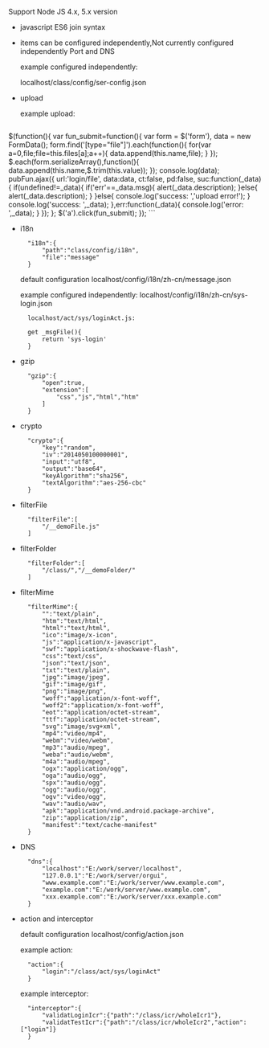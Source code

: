 Support Node JS 4.x, 5.x version

* javascript ES6 join syntax

* items can be configured independently,Not currently configured independently Port and DNS

  example configured independently:
  
    localhost/class/config/ser-config.json
    
* upload

  example upload:		
	```javascript
$(function(){
	var fun_submit=function(){
		var form = $('form'),
				data = new FormData();
		form.find('[type="file"]').each(function(){
			for(var a=0,file;file=this.files[a];a++){
				data.append(this.name,file);
			}
		});
		$.each(form.serializeArray(),function(){
			data.append(this.name,$.trim(this.value));
		});
		console.log(data);
		pubFun.ajax({
	    url:'login/file',
	    data:data,
	    ct:false,
	    pd:false,
	    suc:function(_data){
	        if(undefined!=_data){
	            if('err'==_data.msg){
	                alert(_data.description);
	            }else{
	                alert(_data.description);
	            }
	        }else{
	           console.log('success: ','upload error!');
	        }
	        console.log('success: ',_data);
	    },err:function(_data){
	      console.log('error: ',_data);
	    }
    });
	};
	$('a').click(fun_submit);
});
	```
	
* i18n

		"i18n":{
			"path":"class/config/i18n",
			"file":"message"
		}

	default configuration localhost/config/i18n/zh-cn/message.json
	
	example configured independently:
		localhost/config/i18n/zh-cn/sys-login.json
		
		localhost/act/sys/loginAct.js:
		
		get _msgFile(){
			return 'sys-login'
		}

* gzip

		"gzip":{
			"open":true,
			"extension":[
				"css","js","html","htm"
			]
		}

* crypto

		"crypto":{
			"key":"random",
			"iv":"2014050100000001",
			"input":"utf8",
			"output":"base64",
			"keyAlgorithm":"sha256",
			"textAlgorithm":"aes-256-cbc"
		}
	
* filterFile

		"filterFile":[
			"/__demoFile.js"
		]

* filterFolder

		"filterFolder":[
			"/class/","/__demoFolder/"
		]

* filterMime

		"filterMime":{
			"":"text/plain",
			"htm":"text/html",
			"html":"text/html",
			"ico":"image/x-icon",
			"js":"application/x-javascript",
			"swf":"application/x-shockwave-flash",
			"css":"text/css",
			"json":"text/json",
			"txt":"text/plain",
			"jpg":"image/jpeg",
			"gif":"image/gif",
			"png":"image/png",
			"woff":"application/x-font-woff",
			"woff2":"application/x-font-woff",
			"eot":"application/octet-stream",
			"ttf":"application/octet-stream",
			"svg":"image/svg+xml",
			"mp4":"video/mp4",
			"webm":"video/webm",
			"mp3":"audio/mpeg",
			"weba":"audio/webm",
			"m4a":"audio/mpeg",
			"ogx":"application/ogg",
			"oga":"audio/ogg",
			"spx":"audio/ogg",
			"ogg":"audio/ogg",
			"ogv":"video/ogg",
			"wav":"audio/wav",
			"apk":"application/vnd.android.package-archive",
			"zip":"application/zip",
			"manifest":"text/cache-manifest"
		}

* DNS
	
		"dns":{
			"localhost":"E:/work/server/localhost",
			"127.0.0.1":"E:/work/server/orgui",
			"www.example.com":"E:/work/server/www.example.com",
			"example.com":"E:/work/server/www.example.com",
			"xxx.example.com":"E:/work/server/xxx.example.com"
		}

* action and interceptor

	default configuration  localhost/config/action.json
	
	example action:
	
		"action":{
			"login":"/class/act/sys/loginAct"
		}
	
	example interceptor:
	
		"interceptor":{
			"validatLoginIcr":{"path":"/class/icr/wholeIcr1"},
			"validatTestIcr":{"path":"/class/icr/wholeIcr2","action":["login"]}
		}
